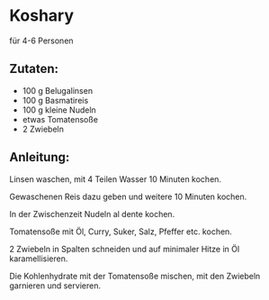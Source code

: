 Koshary
===
für 4-6 Personen

Zutaten:
---
- 100 g Belugalinsen
- 100 g Basmatireis
- 100 g kleine Nudeln
-  etwas Tomatensoße
- 2  Zwiebeln

Anleitung:
---
Linsen waschen, mit 4 Teilen Wasser 10 Minuten kochen.

Gewaschenen Reis dazu geben und weitere 10 Minuten kochen.

In der Zwischenzeit Nudeln al dente kochen.

Tomatensoße mit Öl, Curry, Suker, Salz, Pfeffer etc. kochen.

2 Zwiebeln in Spalten schneiden und auf minimaler Hitze in Öl karamellisieren.

Die Kohlenhydrate mit der Tomatensoße mischen, mit den Zwiebeln garnieren und servieren.